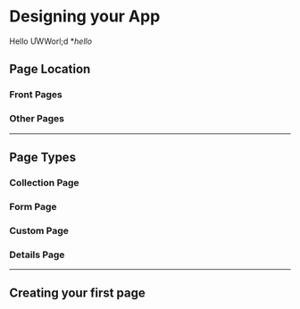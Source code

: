 # Designing your App

Hello ƯWWorl;d **hello*

## Page Location

### Front Pages

### Other Pages

---

## Page Types

### Collection Page

### Form Page

### Custom Page

### Details Page

---

## Creating your first page
